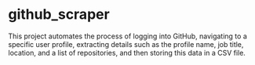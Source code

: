 # github_scraper
This project automates the process of logging into GitHub, navigating to a specific user profile, extracting details such as the profile name, job title, location, and a list of repositories, and then storing this data in a CSV file.
